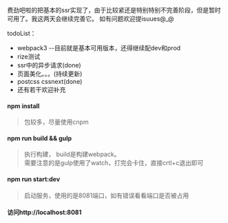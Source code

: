 费劲吧啦的把基本的ssr实现了，由于比较紧还是特别特别不完善阶段，但是暂时可用了。我这两天会继续完善它。 如有问题欢迎提isuues@_@    

todoList：
- webpack3 --目前就是基本可用版本，还得继续配dev和prod
- rize测试
- ssr中的异步请求(done)
- 页面美化。。。(持续更新)
- postcss cssnext(done)
- 还有若干欢迎补充


#### npm install
> 包较多，尽量使用cnpm

#### npm run build && gulp
>执行构建， build是构建webpack。    
需要注意的是gulp使用了watch，打完会卡住，直接crtl+c退出即可


#### npm run start:dev
> 启动服务，使用的是8081端口，如有错误看看端口是否被占用

#### 访问http://localhost:8081
